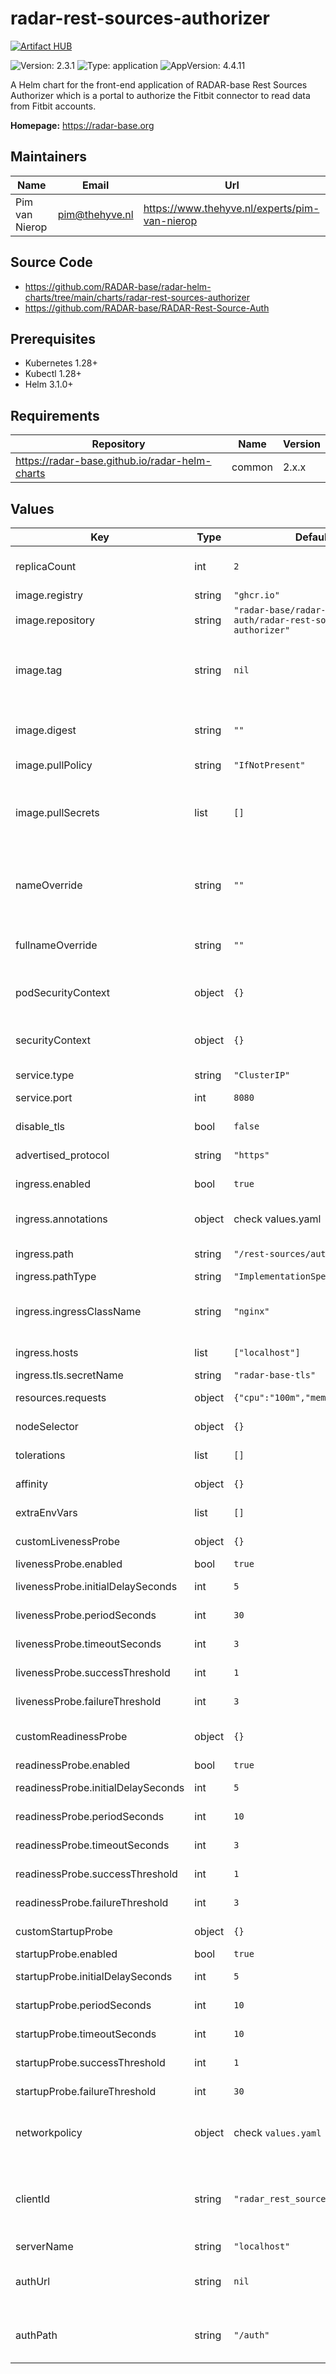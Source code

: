 

# radar-rest-sources-authorizer
[![Artifact HUB](https://img.shields.io/endpoint?url=https://artifacthub.io/badge/repository/radar-rest-sources-authorizer)](https://artifacthub.io/packages/helm/radar-base/radar-rest-sources-authorizer)

![Version: 2.3.1](https://img.shields.io/badge/Version-2.3.1-informational?style=flat-square) ![Type: application](https://img.shields.io/badge/Type-application-informational?style=flat-square) ![AppVersion: 4.4.11](https://img.shields.io/badge/AppVersion-4.4.11-informational?style=flat-square)

A Helm chart for the front-end application of RADAR-base Rest Sources Authorizer which is a portal to authorize the Fitbit connector to read data from Fitbit accounts.

**Homepage:** <https://radar-base.org>

## Maintainers

| Name | Email | Url |
| ---- | ------ | --- |
| Pim van Nierop | <pim@thehyve.nl> | <https://www.thehyve.nl/experts/pim-van-nierop> |

## Source Code

* <https://github.com/RADAR-base/radar-helm-charts/tree/main/charts/radar-rest-sources-authorizer>
* <https://github.com/RADAR-base/RADAR-Rest-Source-Auth>

## Prerequisites
* Kubernetes 1.28+
* Kubectl 1.28+
* Helm 3.1.0+

## Requirements

| Repository | Name | Version |
|------------|------|---------|
| https://radar-base.github.io/radar-helm-charts | common | 2.x.x |

## Values

| Key | Type | Default | Description |
|-----|------|---------|-------------|
| replicaCount | int | `2` | Number of radar-rest-sources-authorizer replicas to deploy |
| image.registry | string | `"ghcr.io"` | Image registry |
| image.repository | string | `"radar-base/radar-rest-source-auth/radar-rest-source-authorizer"` | Image repository |
| image.tag | string | `nil` | Image tag (immutable tags are recommended) Overrides the image tag whose default is the chart appVersion. |
| image.digest | string | `""` | Image digest in the way sha256:aa.... Please note this parameter, if set, will override the tag |
| image.pullPolicy | string | `"IfNotPresent"` | Image pull policy |
| image.pullSecrets | list | `[]` | Optionally specify an array of imagePullSecrets. Secrets must be manually created in the namespace. e.g: pullSecrets:   - myRegistryKeySecretName  |
| nameOverride | string | `""` | String to partially override radar-rest-sources-authorizer.fullname template with a string (will prepend the release name) |
| fullnameOverride | string | `""` | String to fully override radar-rest-sources-authorizer.fullname template with a string |
| podSecurityContext | object | `{}` | Configure radar-rest-sources-authorizer pods' Security Context |
| securityContext | object | `{}` | Configure radar-rest-sources-authorizer containers' Security Context |
| service.type | string | `"ClusterIP"` | Kubernetes Service type |
| service.port | int | `8080` | radar-rest-sources-authorizer port |
| disable_tls | bool | `false` | Reconfigure Ingress to not force TLS |
| advertised_protocol | string | `"https"` | The protocol in advertised URIs (https, http) |
| ingress.enabled | bool | `true` | Enable ingress controller resource |
| ingress.annotations | object | check values.yaml | Annotations that define default ingress class, certificate issuer |
| ingress.path | string | `"/rest-sources/authorizer"` | Path within the url structure |
| ingress.pathType | string | `"ImplementationSpecific"` | Ingress Path type |
| ingress.ingressClassName | string | `"nginx"` | IngressClass that will be be used to implement the Ingress (Kubernetes 1.18+) |
| ingress.hosts | list | `["localhost"]` | Hosts to accept requests from |
| ingress.tls.secretName | string | `"radar-base-tls"` | TLS Secret Name |
| resources.requests | object | `{"cpu":"100m","memory":"128Mi"}` | CPU/Memory resource requests |
| nodeSelector | object | `{}` | Node labels for pod assignment |
| tolerations | list | `[]` | Toleration labels for pod assignment |
| affinity | object | `{}` | Affinity labels for pod assignment |
| extraEnvVars | list | `[]` | Extra environment variables |
| customLivenessProbe | object | `{}` | Custom livenessProbe that overrides the default one |
| livenessProbe.enabled | bool | `true` | Enable livenessProbe |
| livenessProbe.initialDelaySeconds | int | `5` | Initial delay seconds for livenessProbe |
| livenessProbe.periodSeconds | int | `30` | Period seconds for livenessProbe |
| livenessProbe.timeoutSeconds | int | `3` | Timeout seconds for livenessProbe |
| livenessProbe.successThreshold | int | `1` | Success threshold for livenessProbe |
| livenessProbe.failureThreshold | int | `3` | Failure threshold for livenessProbe |
| customReadinessProbe | object | `{}` | Custom readinessProbe that overrides the default one |
| readinessProbe.enabled | bool | `true` | Enable readinessProbe |
| readinessProbe.initialDelaySeconds | int | `5` | Initial delay seconds for readinessProbe |
| readinessProbe.periodSeconds | int | `10` | Period seconds for readinessProbe |
| readinessProbe.timeoutSeconds | int | `3` | Timeout seconds for readinessProbe |
| readinessProbe.successThreshold | int | `1` | Success threshold for readinessProbe |
| readinessProbe.failureThreshold | int | `3` | Failure threshold for readinessProbe |
| customStartupProbe | object | `{}` | Custom startupProbe that overrides the default one |
| startupProbe.enabled | bool | `true` | Enable startupProbe |
| startupProbe.initialDelaySeconds | int | `5` | Initial delay seconds for startupProbe |
| startupProbe.periodSeconds | int | `10` | Period seconds for startupProbe |
| startupProbe.timeoutSeconds | int | `10` | Timeout seconds for startupProbe |
| startupProbe.successThreshold | int | `1` | Success threshold for startupProbe |
| startupProbe.failureThreshold | int | `30` | Failure threshold for startupProbe |
| networkpolicy | object | check `values.yaml` | Network policy defines who can access this application and who this applications has access to |
| clientId | string | `"radar_rest_sources_authorizer"` | OAuth2 client id of the application registered in Management Portal. It is assumed that this is a public client with empty client secret. |
| serverName | string | `"localhost"` | Domain name of the server |
| authUrl | string | `nil` | Authorization URL of the IDP (overrides the default value derived from the serverName) |
| authPath | string | `"/auth"` | Authorization path appended to the authUrl of the IDP (/auth for Hydra, /authorize for MP) |
